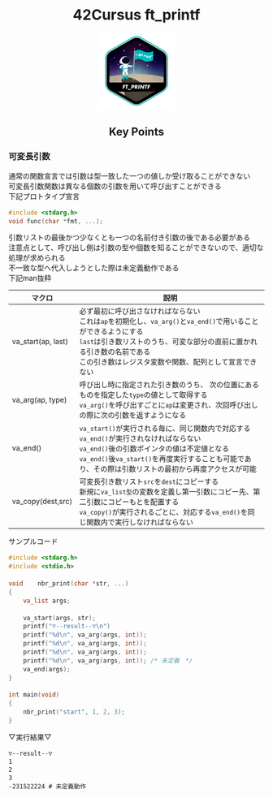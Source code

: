 <h1 align="center">
 42Cursus ft_printf
</h1>

<p align="center">
  <img src="ft_printfe.png" />
</p>

<h2 align="center">
  Key Points
</h2>

### 可変長引数
通常の関数宣言では引数は型一致した一つの値しか受け取ることができない</br>
可変長引数関数は異なる個数の引数を用いて呼び出すことができる</br>
下記プロトタイプ宣言</br>

```c
#include <stdarg.h>
void func(char *fmt, ...);
```

引数リストの最後かつ少なくとも一つの名前付き引数の後である必要がある</br>
注意点として、呼び出し側は引数の型や個数を知ることができないので、適切な処理が求められる</br>
不一致な型へ代入しようとした際は未定義動作である</br>
下記man抜粋

| マクロ             | 説明                                          |
|-----------------|-----------------------------------------------|
| va_start(ap, last) | 必ず最初に呼び出さなければならない</br>これは`ap`を初期化し、`va_arg()`と`va_end()`で用いることができるようにする</br>`last`は引き数リストのうち、可変な部分の直前に置かれる引き数の名前である</br> この引き数はレジスタ変数や関数、配列として宣言できない|
| va_arg(ap, type) | 呼び出し時に指定された引き数のうち、 次の位置にあるものを指定した`type`の値として取得する</br>`va_arg()`を呼び出すごとに`ap`は変更され、次回呼び出しの際に次の引数を返すようになる |
| va_end() | `va_start()`が実行される毎に、同じ関数内で対応する`va_end()`が実行されなければならない</br>`va_end()`後の引数ポインタの値は不定値となる</br>`va_end()`後`va_start()`を再度実行することも可能であり、その際は引数リストの最初から再度アクセスが可能</br> |
| va_copy(dest,src) | 可変長引き数リスト`src`を`dest`にコピーする</br>新規に`va_list型`の変数を定義し第一引数にコピー先、第二引数にコピーもとを配置する</br>`va_copy()`が実行されるごとに、対応する`va_end()`を同じ関数内で実行しなければならない |

サンプルコード
```c
#include <stdarg.h>
#include <stdio.h>

void	nbr_print(char *str, ...)
{
	va_list	args;

	va_start(args, str);
	printf("▽--result--▽\n")
	printf("%d\n", va_arg(args, int));
	printf("%d\n", va_arg(args, int));
	printf("%d\n", va_arg(args, int));
	printf("%d\n", va_arg(args, int)); /* 未定義　*/
	va_end(args);
}

int	main(void)
{
	nbr_print("start", 1, 2, 3);
}
```
▽実行結果▽
```shell
▽--result--▽
1
2
3
-231522224 # 未定義動作
```
